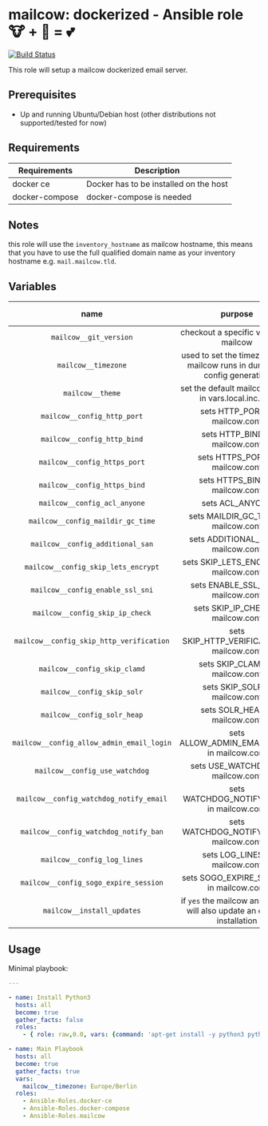# mailcow: dockerized - Ansible role 🐮 + 🐋 = 💕

[![Build Status](https://drone.mailcow.email/api/badges/mailcow/mailcow-ansiblerole/status.svg)](https://drone.mailcow.email/mailcow/mailcow-ansiblerole)

This role will setup a mailcow dockerized email server.

## Prerequisites

- Up and running Ubuntu/Debian host (other distributions not supported/tested for now)

## Requirements

| Requirements   | Description                            |
|----------------|----------------------------------------|
| docker ce      | Docker has to be installed on the host |
| docker-compose | docker-compose is needed               |

## Notes
this role will use the `inventory_hostname` as mailcow hostname, this means that you have to use the full qualified domain name as your inventory hostname e.g. `mail.mailcow.tld`.

## Variables

|                   name                    |                                   purpose                                   | default value |    note     |
|:-----------------------------------------:|:---------------------------------------------------------------------------:|:-------------:|:-----------:|
|          `mailcow__git_version`           |                   checkout a specific version of mailcow                    |   `master`    |             |
|            `mailcow__timezone`            | used to set the timezone your mailcow runs in during the config generation  |    not set    | must be set |
|             `mailcow__theme`              |             set the default mailcow theme in vars.local.inc.php             |    `lumen`    |             |
|        `mailcow__config_http_port`        |                       sets HTTP_PORT in mailcow.conf                        |     `80`      |             |
|        `mailcow__config_http_bind`        |                       sets HTTP_BIND in mailcow.conf                        |   `0.0.0.0`   |             |
|       `mailcow__config_https_port`        |                       sets HTTPS_PORT in mailcow.conf                       |     `443`     |             |
|       `mailcow__config_https_bind`        |                       sets HTTPS_BIND in mailcow.conf                       |   `0.0.0.0`   |             |
|       `mailcow__config_acl_anyone`        |                               sets ACL_ANYONE                               |   disallow    |             |
|     `mailcow__config_maildir_gc_time`     |                    sets MAILDIR_GC_TIME in mailcow.conf                     |    `1440`     |             |
|     `mailcow__config_additional_san`      |                     sets ADDITIONAL_SAN in mailcow.conf                     |               |             |
|    `mailcow__config_skip_lets_encrypt`    |                   sets SKIP_LETS_ENCRYPT in mailcow.conf                    |               |             |
|     `mailcow__config_enable_ssl_sni`      |                     sets ENABLE_SSL_SNI in mailcow.conf                     |               |             |
|      `mailcow__config_skip_ip_check`      |                     sets SKIP_IP_CHECK in mailcow.conf                      |               |             |
| `mailcow__config_skip_http_verification`  |                 sets SKIP_HTTP_VERIFICATION in mailcow.conf                 |      `n`      |             |
|       `mailcow__config_skip_clamd`        |                       sets SKIP_CLAMD in mailcow.conf                       |      `n`      |             |
|        `mailcow__config_skip_solr`        |                       sets SKIP_SOLR in mailcow.conf                        |      `n`      |             |
|        `mailcow__config_solr_heap`        |                       sets SOLR_HEAP in mailcow.conf                        |    `1024`     |             |
| `mailcow__config_allow_admin_email_login` |                sets ALLOW_ADMIN_EMAIL_LOGIN in mailcow.conf                 |      `n`      |             |
|      `mailcow__config_use_watchdog`       |                      sets USE_WATCHDOG in mailcow.conf                      |      `n`      |             |
|  `mailcow__config_watchdog_notify_email`  |                 sets WATCHDOG_NOTIFY_EMAIL in mailcow.conf                  |               |             |
|   `mailcow__config_watchdog_notify_ban`   |                  sets WATCHDOG_NOTIFY_BAN in mailcow.conf                   |      `y`      |             |
|        `mailcow__config_log_lines`        |                       sets LOG_LINES in mailcow.conf                        |    `9999`     |             |
|   `mailcow__config_sogo_expire_session`   |                  sets SOGO_EXPIRE_SESSION in mailcow.conf                   |     `480`     |             |
|        `mailcow__install_updates`         | if `yes` the mailcow ansible role will also update an existing installation |     `yes`     |             |

## Usage

Minimal playbook:

```yaml
---

- name: Install Python3
  hosts: all
  become: true
  gather_facts: false
  roles:
    - { role: raw,0.0, vars: {command: 'apt-get install -y python3 python3-pip'} }

- name: Main Playbook
  hosts: all
  become: true
  gather_facts: true
  vars:
    mailcow__timezone: Europe/Berlin
  roles:
    - Ansible-Roles.docker-ce
    - Ansible-Roles.docker-compose
    - Ansible-Roles.mailcow
```
